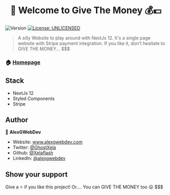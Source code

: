 <h1 align="center">👋 Welcome to Give The Money 💰💵</h1>
<p>
  <img alt="Version" src="https://img.shields.io/badge/version-0.1.0-blue.svg?cacheSeconds=2592000" />
  <a href="#" target="_blank">
    <img alt="License: UNLICENSED" src="https://img.shields.io/badge/License-UNLICENSED-yellow.svg" />
  </a>
</p>

> A silly Website to play around with NextJs 12. It's a single page website with Stripe payment integration. If you like it, don't hesitate to GIVE THE MONEY... $$$  

### 🏠 [Homepage](https://www.givemethe.money)

## Stack

- NextJs 12
- Styled Components
- Stripe  


## Author

👤 **AlexGWebDev**

* Website: www.alexgwebdev.com
* Twitter: [@GhostXela](https://twitter.com/GhostXela)
* Github: [@Xelaflash](https://github.com/Xelaflash)
* LinkedIn: [@alexgwebdev](https://linkedin.com/in/alexgwebdev)

## Show your support

Give a ⭐️ if you like this project! Or.... You can GIVE THE MONEY too 😛 $$$
